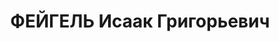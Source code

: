 ---
title: ФЕЙГЕЛЬ Исаак Григорьевич
description: "1904 року народження, м. Донецьк Донецької області, єврей, освіта вища,\
  \ безпартійний. Ветлікар металургійного заводу ім. Сталіна. Проживав: м. Сталіно\
  \ (м. Донецьк) Донецької області, 16 лінія, буд. №76. \n  Заарештований 27 жовтня\
  \ 1937 року. Виїзною сесією військової колегії Верховного Суду СРСР у м. Харкові\
  \ 2 січня 1938 року засуджений до розстрілу з конфіскацією майна. Вирок приведений\
  \ до виконання 3 січня 1938 року у м. Харкові. \n  Реабілітований у 1958 році."
---